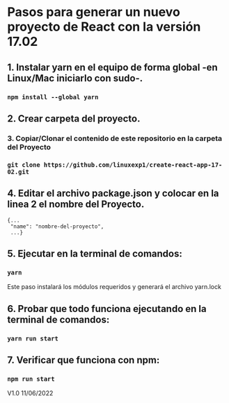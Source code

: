 # Pasos para generar un nuevo proyecto de React con la versión 17.02

## 1. Instalar yarn en el equipo de forma global -en Linux/Mac iniciarlo con sudo-.

### `npm install --global yarn`

## 2. Crear carpeta del proyecto.

### 3. Copiar/Clonar el contenido de este repositorio en la carpeta del Proyecto

### `git clone https://github.com/linuxexp1/create-react-app-17-02.git`

## 4. Editar el archivo package.json y colocar en la linea 2 el nombre del Proyecto.
    {...
     "name": "nombre-del-proyecto",
     ...}

## 5. Ejecutar en la terminal de comandos: 

### `yarn`
Este paso instalará los módulos requeridos y generará el archivo yarn.lock

## 6. Probar que todo funciona ejecutando en la terminal de comandos: 

### `yarn run start`

## 7. Verificar que funciona con npm:

### `npm run start`

V1.0 11/06/2022
